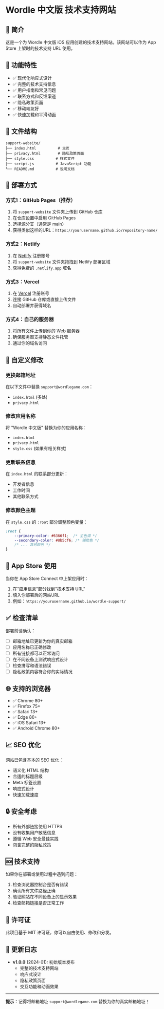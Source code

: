 # Wordle 中文版 技术支持网站

## 📖 简介

这是一个为 Wordle 中文版 iOS 应用创建的技术支持网站。该网站可以作为 App Store 上架时的技术支持 URL 使用。

## 🌟 功能特性

- ✅ 现代化响应式设计
- ✅ 完整的技术支持信息
- ✅ 用户指南和常见问题
- ✅ 联系方式和反馈渠道
- ✅ 隐私政策页面
- ✅ 移动端友好
- ✅ 快速加载和平滑动画

## 📁 文件结构

```
support-website/
├── index.html          # 主页
├── privacy.html        # 隐私政策页面
├── style.css          # 样式文件
├── script.js          # JavaScript 功能
└── README.md          # 说明文档
```

## 🚀 部署方式

### 方式1：GitHub Pages（推荐）

1. 将 `support-website` 文件夹上传到 GitHub 仓库
2. 在仓库设置中启用 GitHub Pages
3. 选择源分支（通常是 main）
4. 获得类似这样的URL：`https://yourusername.github.io/repository-name/`

### 方式2：Netlify

1. 在 [Netlify](https://netlify.com) 注册账号
2. 将 `support-website` 文件夹拖拽到 Netlify 部署区域
3. 获得免费的 `.netlify.app` 域名

### 方式3：Vercel

1. 在 [Vercel](https://vercel.com) 注册账号
2. 连接 GitHub 仓库或直接上传文件
3. 自动部署并获得域名

### 方式4：自己的服务器

1. 将所有文件上传到你的 Web 服务器
2. 确保服务器支持静态文件托管
3. 通过你的域名访问

## 🔧 自定义修改

### 更换邮箱地址

在以下文件中替换 `support@wordlegame.com`：
- `index.html` (多处)
- `privacy.html`

### 修改应用名称

将 "Wordle 中文版" 替换为你的应用名称：
- `index.html`
- `privacy.html`
- `style.css` (如果有相关样式)

### 更新联系信息

在 `index.html` 的联系部分更新：
- 开发者信息
- 工作时间
- 其他联系方式

### 修改颜色主题

在 `style.css` 的 `:root` 部分调整颜色变量：
```css
:root {
    --primary-color: #6366f1;  /* 主色调 */
    --secondary-color: #8b5cf6; /* 辅助色 */
    /* ... 其他颜色 */
}
```

## 📱 App Store 使用

当你在 App Store Connect 中上架应用时：

1. 在"应用信息"部分找到"技术支持 URL"
2. 填入你部署后的网站URL
3. 例如：`https://yourusername.github.io/wordle-support/`

## ✅ 检查清单

部署前请确认：

- [ ] 邮箱地址已更新为你的真实邮箱
- [ ] 应用名称已正确修改
- [ ] 所有链接都可以正常访问
- [ ] 在不同设备上测试响应式设计
- [ ] 检查拼写和语法错误
- [ ] 隐私政策内容符合你的实际情况

## 🌐 支持的浏览器

- ✅ Chrome 80+
- ✅ Firefox 75+
- ✅ Safari 13+
- ✅ Edge 80+
- ✅ iOS Safari 13+
- ✅ Android Chrome 80+

## 📈 SEO 优化

网站已包含基本的 SEO 优化：
- 语义化 HTML 结构
- 合适的标题层级
- Meta 标签设置
- 响应式设计
- 快速加载速度

## 🔒 安全考虑

- 所有外部链接使用 HTTPS
- 没有收集用户敏感信息
- 遵循 Web 安全最佳实践
- 包含完整的隐私政策

## 🆘 技术支持

如果你在部署或使用过程中遇到问题：

1. 检查浏览器控制台是否有错误
2. 确认所有文件路径正确
3. 验证网站在不同设备上的显示效果
4. 检查邮箱链接是否正常工作

## 📜 许可证

此项目基于 MIT 许可证，你可以自由使用、修改和分发。

## 🎯 更新日志

- **v1.0.0** (2024-01): 初始版本发布
  - 完整的技术支持网站
  - 响应式设计
  - 隐私政策页面
  - 交互功能和动画效果

---

**提示**：记得将邮箱地址 `support@wordlegame.com` 替换为你的真实邮箱地址！ 
